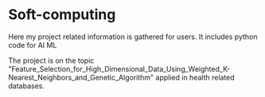 # Soft-computing
Here my project related information is gathered for users. It includes python code for AI ML

The project is on the topic "Feature_Selection_for_High_Dimensional_Data_Using_Weighted_K-Nearest_Neighbors_and_Genetic_Algorithm" applied in health related databases. 
